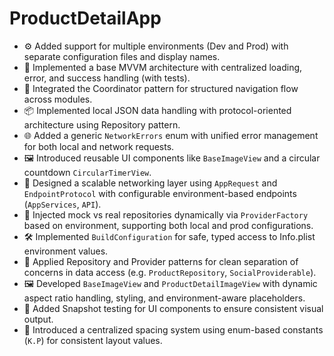 # ProductDetailApp

- ⚙️ Added support for multiple environments (Dev and Prod) with separate configuration files and display names.
- 🧱 Implemented a base MVVM architecture with centralized loading, error, and success handling (with tests).
- 🧭 Integrated the Coordinator pattern for structured navigation flow across modules.
- 📦 Implemented local JSON data handling with protocol-oriented architecture using Repository pattern.
- 🌐 Added a generic `NetworkErrors` enum with unified error management for both local and network requests.
- 🖼️ Introduced reusable UI components like `BaseImageView` and a circular countdown `CircularTimerView`.
- 🧩 Designed a scalable networking layer using `AppRequest` and `EndpointProtocol` with configurable environment-based endpoints (`AppServices`, `API`).
- 🧪 Injected mock vs real repositories dynamically via `ProviderFactory` based on environment, supporting both local and prod configurations.
- 🛠️ Implemented `BuildConfiguration` for safe, typed access to Info.plist environment values.
- 🧠 Applied Repository and Provider patterns for clean separation of concerns in data access (e.g. `ProductRepository`, `SocialProviderable`).
- 🖼️ Developed `BaseImageView` and `ProductDetailImageView` with dynamic aspect ratio handling, styling, and environment-aware placeholders.
- 📸 Added Snapshot testing for UI components to ensure consistent visual output.
- 📐 Introduced a centralized spacing system using enum-based constants (`K.P`) for consistent layout values.
